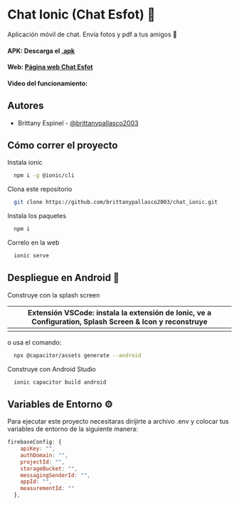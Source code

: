 # Chat Ionic (Chat Esfot) 📨

Aplicación móvil de chat.
Envía fotos y pdf a tus amigos 🥳

#### APK: Descarga el [.apk](photo-gallery/src/assets/app-debug.apk)

#### Web: [Página web Chat Esfot](https://chat-f4e72.web.app/)

#### Video del funcionamiento: 

## Autores

- Brittany Espinel - [@brittanypallasco2003](https://github.com/brittanypallasco2003)

## Cómo correr el proyecto

Instala ionic

```bash
  npm i -g @ionic/cli
```

Clona este repositorio

```bash
  git clone https://github.com/brittanypallasco2003/chat_ionic.git
```

Instala los paquetes

```bash
  npm i
```

Correlo en la web

```bash
  ionic serve
```

## Despliegue en Android 📱

Construye con la splash screen

|Extensión VSCode: instala la extensión de Ionic, ve a Configuration, Splash Screen & Icon y reconstruye|
|-|
||

o usa el comando:

```bash
  npx @capacitor/assets generate --android
```

Construye con Android Studio

```bash
  ionic capacitor build android
```

## Variables de Entorno ⚙️

Para ejecutar este proyecto necesitaras dirijirte a archivo .env y colocar tus variables de entorno de la siguiente manera:

```js
firebaseConfig: {
    apiKey: "",
    authDomain: "",
    projectId: "",
    storageBucket: "",
    messagingSenderId: "",
    appId: "",
    measurementId: ""
  },
```

